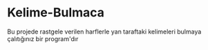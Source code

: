 # Kelime-Bulmaca
Bu projede rastgele verilen harflerle yan taraftaki kelimeleri bulmaya çalıtığınız bir program'dır
